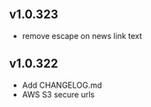 v1.0.323
----------
* remove escape on news link text

v1.0.322
----------
 * Add CHANGELOG.md
 * AWS S3 secure urls

